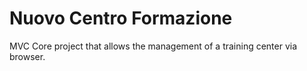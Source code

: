 # Nuovo Centro Formazione
MVC Core project that allows the management of a training center via browser.
